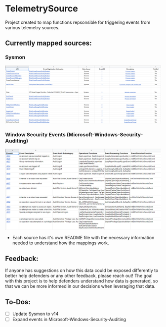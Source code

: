 # TelemetrySource
 Project created to map functions repsonsible for triggering events from various telemetry sources. 

## Currently mapped sources: 
### Sysmon 
  ![Sysmon-Overview](Sysmon/API-Mapping-Images/overview.png)
### Window Security Events (Microsoft-Windows-Security-Auditing)
  ![WSE-Overview](Microsoft-Windows-Security-Auditing/Images/overview.png)


* Each source has it's own README file with the necessary information needed to understand how the mappings work. 

## Feedback: 
If anyone has suggestions on how this data could be exposed differently to better help defenders or any other feedback, please reach out! The goal with this project is to help defenders understand how data is generated, so that we can be more informed in our decisions when leveraging that data. 

## To-Dos: 
* [ ] Update Sysmon to v14
* [ ] Expand events in Microsoft-Windows-Security-Auditing